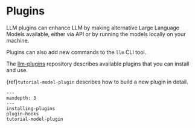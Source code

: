 # Plugins

LLM plugins can enhance LLM by making alternative Large Language Models available, either via API or by running the models locally on your machine.

Plugins can also add new commands to the `llm` CLI tool.

The [llm-plugins](https://github.com/simonw/llm-plugins) repository describes available plugins that you can install and use.

{ref}`tutorial-model-plugin` describes how to build a new plugin in detail.

```{toctree}
---
maxdepth: 3
---
installing-plugins
plugin-hooks
tutorial-model-plugin
```
